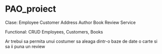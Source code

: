 # PAO_proiect

Clase:
Employee
Customer
Address
Author
Book
Review
Service

Functional: CRUD Employees, Customers, Books

Ar trebui sa permita unui costumer sa aleaga dintr-o baze de date o carte si sa ii puna un review
